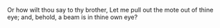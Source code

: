 Or how wilt thou say to thy brother, Let me pull out the mote out of thine eye; and, behold, a beam is in thine own eye?

